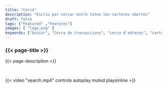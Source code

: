 ```yaml
---
title: "Cerca"
description: "Escriu per cercar entre totes les carteres obertes"
draft: false
tags: ["Featured" ,"Features"]
images: [ "logo.png" ]
keywords: ["buscar", "Cerca de transaccions", "cerca d'adreces", "cartera"]
---
```






### {{< page-title >}} 
{{< page-description >}} 

<br>



{{< video "search.mp4" controls  autoplay muted playsinline >}}